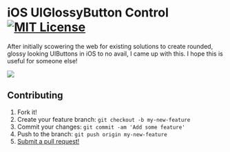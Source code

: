 iOS UIGlossyButton Control [![MIT License](http://img.shields.io/badge/license-MIT-blue.svg)](https://raw.githubusercontent.com/rbonestell/UIGlossyButton/master/LICENSE)
==============
After initially scowering the web for existing solutions to create rounded, glossy looking UIButtons in iOS to no avail, I came up with this. I hope this is useful for someone else!

![](http://i.imgur.com/3wGOA8v.png)

## Contributing

1. Fork it!
2. Create your feature branch: `git checkout -b my-new-feature`
3. Commit your changes: `git commit -am 'Add some feature'`
4. Push to the branch: `git push origin my-new-feature`
5. [Submit a pull request!](https://github.com/rbonestell/UIGlossyButton/pull/new/master)
